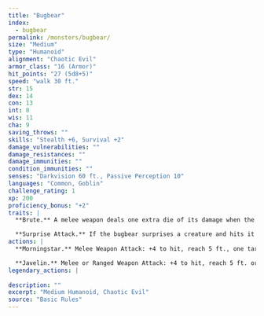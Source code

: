 ```yaml
---
title: "Bugbear"
index:
  - bugbear
permalink: /monsters/bugbear/
size: "Medium"
type: "Humanoid"
alignment: "Chaotic Evil"
armor_class: "16 (Armor)"
hit_points: "27 (5d8+5)"
speed: "walk 30 ft."
str: 15
dex: 14
con: 13
int: 8
wis: 11
cha: 9
saving_throws: ""
skills: "Stealth +6, Survival +2"
damage_vulnerabilities: ""
damage_resistances: ""
damage_immunities: ""
condition_immunities: ""
senses: "Darkvision 60 ft., Passive Perception 10"
languages: "Common, Goblin"
challenge_rating: 1
xp: 200
proficiency_bonus: "+2"
traits: |
  **Brute.** A melee weapon deals one extra die of its damage when the bugbear hits with it (included in the attack).

  **Surprise Attack.** If the bugbear surprises a creature and hits it with an attack during the first round of combat, the target takes an extra 7 (2d6) damage from the attack.
actions: |
  **Morningstar.** Melee Weapon Attack: +4 to hit, reach 5 ft., one target. Hit: 11 (2d8 + 2) piercing damage.

  **Javelin.** Melee or Ranged Weapon Attack: +4 to hit, reach 5 ft. or range 30/120 ft., one target. Hit: 9 (2d6 + 2) piercing damage in melee or 5 (1d6 + 2) piercing damage at range.  
legendary_actions: |
  
description: ""
excerpt: "Medium Humanoid, Chaotic Evil"
source: "Basic Rules"
---
```

